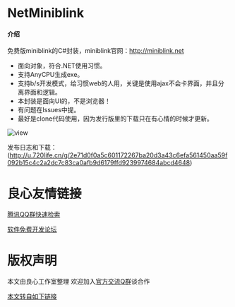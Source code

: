 # NetMiniblink
#### 介绍
免费版miniblink的C#封装，miniblink官网：http://miniblink.net
- 面向对象，符合.NET使用习惯。
- 支持AnyCPU生成exe。
- 支持b/s开发模式，给习惯web的人用，关键是使用ajax不会卡界面，并且分离界面和逻辑。
- 本封装是面向UI的，不是浏览器！
- 有问题在Issues中提。
- 最好是clone代码使用，因为发行版里的下载只在有心情的时候才更新。

![view](https://images.gitee.com/uploads/images/2020/0304/133534_fcad9dea_307669.png "view")

发布日志和下载：(http://u.720life.cn/g/2e71d0f0a5c601172267ba20d3a43c6efa561450aa59f092b15c4c2a2dc7c83ca0afb9d6179ffd9239974684abcd4648)


 # 良心友情链接

[腾讯QQ群快速检索](http://u.720life.cn/s/8cf73f7c)

[软件免费开发论坛](http://u.720life.cn/s/bbb01dc0)

# 版权声明 

本文由良心工作室整理 欢迎加入[官方交流Q群](https://u.720life.cn/s/f2316816)谈合作

[本文转自如下链接](http://u.720life.cn/g/2e71d0f0a5c601172267ba20d3a43c6ef44a9a44b05d9acbce9bd3afc1cab9843b9fa1798f4353fa0a17decb8b99b883127f0868b31a2eac3d88abae654f6133)